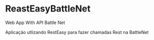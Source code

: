 # ReastEasyBattleNet

Web App With API  Battle Net

Aplicação utlizando RestEasy para fazer chamadas Rest na BattleNet
